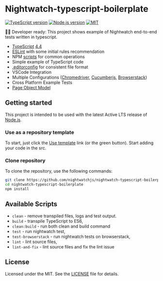 # Nightwatch-typescript-boilerplate

[![TypeScript version][ts-badge]][typescript-4-4]
[![Node.js version][nodejs-badge]][nodejs]
[![MIT][license-badge]][license]

🧑‍💻 Developer ready: This project shows example of Nightwatch end-to-end tests written in typescript.

- [TypeScript][typescript] [4.4][typescript-4-4]
- [ESLint][eslint] with some initial rules recommendation
- NPM [scripts](#available-scripts) for common operations
- Simple example of TypeScript code
- [.editorconfig][editorconfig] for consistent file format
- VSCode Integration
- Multiple Configurations ([Chromedriver][chromedriver], [Cucumberjs][cucumberjs], [Browserstack][browserstack])
- Cross Platform Example Tests
- [Page Object Model][page-object-model]

## Getting started

This project is intended to be used with the latest Active LTS release of [Node.js][nodejs].

### Use as a repository template
To start, just click the [Use template][template-link] link (or the green button). Start adding your code in the src.

### Clone repository

To clone the repository, use the following commands:

```sh
git clone https://github.com/nightwatchjs/nightwatch-typescript-boilerplate
cd nightwatch-typescript-boilerplate
npm install
```

## Available Scripts

- `clean` - remove transpiled files, logs and test output.
- `build` - transpile TypeScript to ES6,
- `clean:build` - run both clean and build command
- `test` - run nightwatch test,
- `test-browserstack` - run nightwatch tests on browserstack,
- `lint` - lint source files,
- `lint-and-fix` - lint source files and fix the lint issue

## License

Licensed under the MIT. See the [LICENSE][license] file for details.

[ts-badge]: https://img.shields.io/badge/TypeScript-4.4-blue.svg
[typescript]: https://www.typescriptlang.org/
[typescript-4-4]: https://www.typescriptlang.org/docs/handbook/release-notes/typescript-4-4.html
[nodejs]: https://nodejs.org/dist/latest-v16.x/docs/api/
[nodejs-badge]: https://img.shields.io/badge/Node.js->=%2010.0.0-blue.svg
[license]: https://github.com/nightwatchjs/nightwatch-typescript-boilerplate/blob/main/LICENSE.md
[license-badge]: https://img.shields.io/badge/license-MIT-blue.svg
[eslint]: https://github.com/eslint/eslint
[editorconfig]: https://editorconfig.org/
[cucumberjs]: https://github.com/nightwatchjs/cucumberjs-boilerplate
[browserstack]: https://www.browserstack.com/docs/automate/selenium/getting-started/nodejs/nightwatch
[chromedriver]: https://nightwatchjs.org/gettingstarted/browser-drivers-setup/#chromedriver
[page-object-model]: https://nightwatchjs.org/guide/working-with-page-objects/
[template-link]: https://github.com/nightwatchjs/nightwatch-typescript-boilerplate/generate

